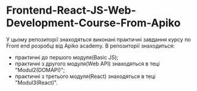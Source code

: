 # Frontend-React-JS-Web-Development-Course-From-Apiko
У цьому репозиторії знаходяться виконані практичні завдання курсу по Front end розробці від Apiko academy.
В репозиторії знаходиться: 
  * практичні до першого модуля(Basic JS);
  * практичні з другого модуля(Web API) знаходяться в теці "Modul2(DOMAPI)";
  * практичні з третього модуля(React) знаходяться в теці "Modul3(React)".
  
